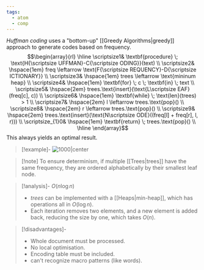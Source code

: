 ```yaml
---
tags:
  - atom
  - comp
---
```

*Huffman coding* uses a "bottom-up" [[Greedy Algorithms|greedy]] approach to generate codes based on frequency.
$$\begin{array}{rl}
\hline
\scriptsize1& \textbf{procedure} \; \text{H{\scriptsize UFFMAN}-C{\scriptsize ODING}}(text) \\
\scriptsize2& \hspace{1em} freq \leftarrow \text{F{\scriptsize REQUENCY}-D{\scriptsize ICTIONARY}} \\
\scriptsize3& \hspace{1em} trees \leftarrow \text{mininum heap} \\
\scriptsize4& \hspace{1em} \textbf{for} \; c  \; \textbf{in} \; text \\
\scriptsize5& \hspace{2em} trees.\text{insert}(\text{L\scriptsize EAF}(freq[c], c)) \\
\scriptsize6& \hspace{1em} \textbf{while} \; \text{len}(trees) > 1 \\
\scriptsize7& \hspace{2em} l \leftarrow trees.\text{pop}() \\
\scriptsize8& \hspace{2em} r \leftarrow trees.\text{pop}() \\
\scriptsize9& \hspace{2em} trees.\text{insert}(\text{N\scriptsize ODE}((freq[l] + freq[r], l, r))) \\
\scriptsize_{1}0& \hspace{1em} \textbf{return} \; trees.\text{pop}() \\
\hline
\end{array}$$
This always yields an optimal result.

> [!example]-
> ![1000|center](huffman-coding.excalidraw)

> [!note] To ensure determinism, if multiple [[Trees|trees]] have the same frequency, they are ordered alphabetically by their smallest leaf node.

> [!analysis]- $O(n \log n)$
> - $trees$ can be implemented with a [[Heaps|min-heap]], which has operations all in $O(\log n)$.
> - Each iteration removes two elements, and a new element is added back, reducing the size by one, which takes $O(n)$.

> [!disadvantages]-
> - Whole document must be processed.
> - No local optimisation.
> - Encoding table must be included.
> - can't recognize macro patterns (like words).